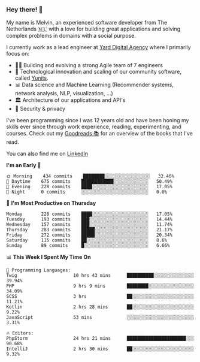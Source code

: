 ### Hey there! 👋

My name is Melvin, an experienced software developer from The Netherlands 🇳🇱 with a love for building great applications and solving complex problems in domains with a social purpose. 

I currently work as a lead engineer at [Yard Digital Agency](https://github.com/yardinternet) where I primarily focus on:

* 👏🏼 Building and evolving a strong Agile team of 7 engineers
* 🚀 Technological innovation and scaling of our community software, called [Yunits](https://www.yunits.com/).
* 📊 Data science and Machine Learning (Recommender systems, network analysis, NLP, visualization, ...)
* 🏛 Architecture of our applications and API's
* 🔐 Security & privacy

I've been programming since I was 12 years old and have been honing my skills ever since through work experience, reading, experimenting, and courses.
Check out my [Goodreads 📚](https://goodreads.com/melvinkoopmans) for an overview of the books that I've read. 

You can also find me on [LinkedIn](https://www.linkedin.com/in/melvinkoopmans)

<!--START_SECTION:waka-->
**I'm an Early 🐤** 

```text
🌞 Morning    434 commits    ████████░░░░░░░░░░░░░░░░░   32.46% 
🌆 Daytime    675 commits    ████████████░░░░░░░░░░░░░   50.49% 
🌃 Evening    228 commits    ████░░░░░░░░░░░░░░░░░░░░░   17.05% 
🌙 Night      0 commits      ░░░░░░░░░░░░░░░░░░░░░░░░░   0.0%

```
📅 **I'm Most Productive on Thursday** 

```text
Monday       228 commits    ████░░░░░░░░░░░░░░░░░░░░░   17.05% 
Tuesday      193 commits    ███░░░░░░░░░░░░░░░░░░░░░░   14.44% 
Wednesday    157 commits    ███░░░░░░░░░░░░░░░░░░░░░░   11.74% 
Thursday     283 commits    █████░░░░░░░░░░░░░░░░░░░░   21.17% 
Friday       272 commits    █████░░░░░░░░░░░░░░░░░░░░   20.34% 
Saturday     115 commits    ██░░░░░░░░░░░░░░░░░░░░░░░   8.6% 
Sunday       89 commits     █░░░░░░░░░░░░░░░░░░░░░░░░   6.66%

```


📊 **This Week I Spent My Time On** 

```text
💬 Programming Languages: 
Twig                     10 hrs 43 mins      ██████████░░░░░░░░░░░░░░░   39.94% 
PHP                      9 hrs 9 mins        ████████░░░░░░░░░░░░░░░░░   34.09% 
SCSS                     3 hrs               ██░░░░░░░░░░░░░░░░░░░░░░░   11.21% 
Kotlin                   2 hrs 28 mins       ██░░░░░░░░░░░░░░░░░░░░░░░   9.22% 
JavaScript               53 mins             ░░░░░░░░░░░░░░░░░░░░░░░░░   3.31%

🔥 Editors: 
PhpStorm                 24 hrs 21 mins      ██████████████████████░░░   90.68% 
IntelliJ                 2 hrs 30 mins       ██░░░░░░░░░░░░░░░░░░░░░░░   9.32%

```


<!--END_SECTION:waka-->
